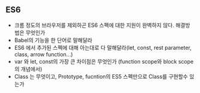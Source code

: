## ES6

-   크롬 정도의 브라우저를 제외하곤 ES6 스펙에 대한 지원이 완벽하지 않다. 해결방법은 무엇인가
-   Babel의 기능을 한 단어로 말해달라
-   ES6 에서 추가된 스펙에 대해 아는대로 다 말해달라(let, const, rest parameter, class, arrow function...)
-   var 와 let, const의 가장 큰 차이점은 무엇인가 (function scope와 block scope의 개념에서)
-   Class 는 무엇이고, Prototype, fucntion의 ES5 스펙만으로 Class를 구현할수 있는가
